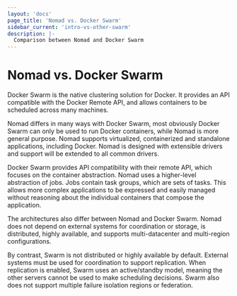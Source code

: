 ```yaml
---
layout: 'docs'
page_title: 'Nomad vs. Docker Swarm'
sidebar_current: 'intro-vs-other-swarm'
description: |-
  Comparison between Nomad and Docker Swarm
---
```


# Nomad vs. Docker Swarm

Docker Swarm is the native clustering solution for Docker. It provides
an API compatible with the Docker Remote API, and allows containers to
be scheduled across many machines.

Nomad differs in many ways with Docker Swarm, most obviously Docker Swarm
can only be used to run Docker containers, while Nomad is more general purpose.
Nomad supports virtualized, containerized and standalone applications, including Docker.
Nomad is designed with extensible drivers and support will be extended to all
common drivers.

Docker Swarm provides API compatibility with their remote API, which focuses
on the container abstraction. Nomad uses a higher-level abstraction of jobs.
Jobs contain task groups, which are sets of tasks. This allows more complex
applications to be expressed and easily managed without reasoning about the
individual containers that compose the application.

The architectures also differ between Nomad and Docker Swarm.
Nomad does not depend on external systems for coordination or storage,
is distributed, highly available, and supports multi-datacenter
and multi-region configurations.

By contrast, Swarm is not distributed or highly available by default.
External systems must be used for coordination to support replication.
When replication is enabled, Swarm uses an active/standby model,
meaning the other servers cannot be used to make scheduling decisions.
Swarm also does not support multiple failure isolation regions or federation.
